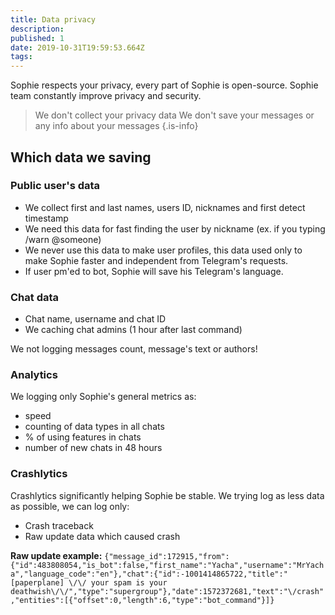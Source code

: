 ```yaml
---
title: Data privacy
description: 
published: 1
date: 2019-10-31T19:59:53.664Z
tags: 
---
```


Sophie respects your privacy, every part of Sophie is open-source.
Sophie team constantly improve privacy and security.

> We don't collect your privacy data
We don't save your messages or any info about your messages
{.is-info}

## Which data we saving

### Public user's data
- We collect first and last names, users ID, nicknames and first detect timestamp
- We need this data for fast finding the user by nickname (ex. if you typing /warn @someone)
- We never use this data to make user profiles, this data used only to make Sophie faster and independent from Telegram's requests.
- If user pm'ed to bot, Sophie will save his Telegram's language.

### Chat data
- Chat name, username and chat ID
- We caching chat admins (1 hour after last command)

We not logging messages count, message's text or authors! 

### Analytics
We logging only Sophie's general metrics as:
- speed
- counting of data types in all chats
- % of using features in chats
- number of new chats in 48 hours

### Crashlytics
Crashlytics significantly helping Sophie be stable. We trying log as less data as possible, we can log only:
- Crash traceback
- Raw update data which caused crash
	
**Raw update example:**
`{"message_id":172915,"from":{"id":483808054,"is_bot":false,"first_name":"Yacha","username":"MrYacha","language_code":"en"},"chat":{"id":-1001414865722,"title":"[paperplane] \/\/ your spam is your deathwish\/\/","type":"supergroup"},"date":1572372681,"text":"\/crash","entities":[{"offset":0,"length":6,"type":"bot_command"}]}`